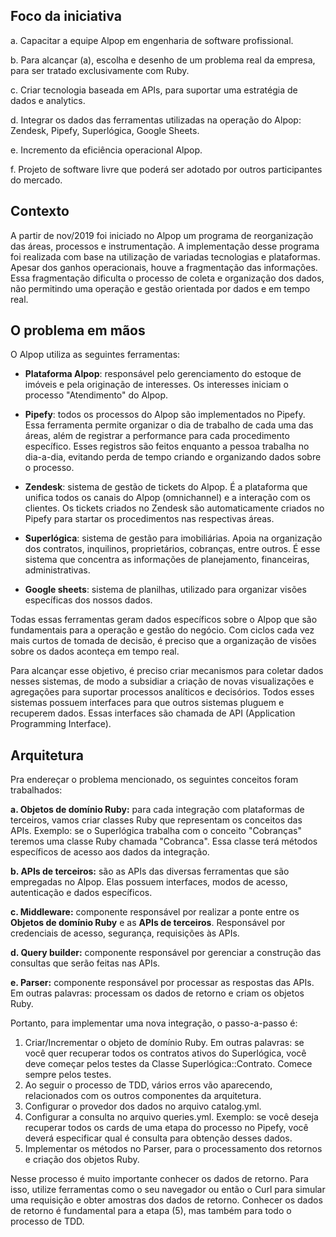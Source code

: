 ## Foco da iniciativa

a. Capacitar a equipe Alpop em engenharia de software profissional. 

b. Para alcançar (a), escolha e desenho de um problema real da empresa, para ser tratado exclusivamente com Ruby.

c. Criar tecnologia baseada em APIs, para suportar uma estratégia de dados e analytics.

d. Integrar os dados das ferramentas utilizadas na operação do Alpop: Zendesk, Pipefy, Superlógica, Google Sheets.

e. Incremento da eficiência operacional Alpop.

f. Projeto de software livre que poderá ser adotado por outros participantes do mercado.

## Contexto

A partir de nov/2019 foi iniciado no Alpop um programa de reorganização das áreas, processos e instrumentação. A implementação desse programa foi realizada com base na utilização de variadas tecnologias e plataformas. Apesar dos ganhos operacionais, houve a fragmentação das informações. Essa fragmentação dificulta o processo de coleta e organização dos dados, não permitindo uma operação e gestão orientada por dados e em tempo real.

## O problema em mãos

O Alpop utiliza as seguintes ferramentas:

- **Plataforma Alpop**: responsável pelo gerenciamento do estoque de imóveis e pela originação de interesses. Os interesses iniciam o processo "Atendimento" do Alpop.

- **Pipefy**: todos os processos do Alpop são implementados no Pipefy. Essa ferramenta permite organizar o dia de trabalho de cada uma das áreas, além de registrar a performance para cada procedimento específico. Esses registros são feitos enquanto a pessoa trabalha no dia-a-dia, evitando perda de tempo criando e organizando dados sobre o processo.

- **Zendesk**: sistema de gestão de tickets do Alpop. É a plataforma que unifica todos os canais do Alpop (omnichannel) e a interação com os clientes. Os tickets criados no Zendesk são automaticamente criados no Pipefy para startar os procedimentos nas respectivas áreas.

- **Superlógica**: sistema de gestão para imobiliárias. Apoia na organização dos contratos, inquilinos, proprietários, cobranças, entre outros. É esse sistema que concentra as informações de planejamento, financeiras, administrativas.

- **Google sheets**: sistema de planilhas, utilizado para organizar visões específicas dos nossos dados.

Todas essas ferramentas geram dados específicos sobre o Alpop que são fundamentais para a operação e gestão do negócio. Com ciclos cada vez mais curtos de tomada de decisão, é preciso que a organização de visões sobre os dados aconteça em tempo real.

Para alcançar esse objetivo, é preciso criar mecanismos para coletar dados nesses sistemas, de modo a subsidiar a criação de novas visualizações e agregações para suportar processos analíticos e decisórios. Todos esses sistemas possuem interfaces para que outros sistemas pluguem e recuperem dados. Essas interfaces são chamada de API (Application Programming Interface).

## Arquitetura

Pra endereçar o problema mencionado, os seguintes conceitos foram trabalhados:

**a. Objetos de domínio Ruby:** para cada integração com plataformas de terceiros, vamos criar classes Ruby que representam os conceitos das APIs. Exemplo: se o Superlógica trabalha com o conceito "Cobranças" teremos uma classe Ruby chamada "Cobranca". Essa classe terá métodos específicos de acesso aos dados da integração.

**b. APIs de terceiros:** são as APIs das diversas ferramentas que são empregadas no Alpop. Elas possuem interfaces, modos de acesso, autenticação e dados específicos.

**c. Middleware:** componente responsável por realizar a ponte entre os **Objetos de domínio Ruby** e as **APIs de terceiros**. Responsável por credenciais de acesso, segurança, requisições às APIs.

**d. Query builder:** componente responsável por gerenciar a construção das consultas que serão feitas nas APIs.

**e. Parser:** componente responsável por processar as respostas das APIs. Em outras palavras: processam os dados de retorno e criam os objetos Ruby.

Portanto, para implementar uma nova integração, o passo-a-passo é:

1. Criar/Incrementar o objeto de domínio Ruby. Em outras palavras: se você quer recuperar todos os contratos ativos do Superlógica, você deve começar pelos testes da Classe Superlógica::Contrato. Comece sempre pelos testes.
2. Ao seguir o processo de TDD, vários erros vão aparecendo, relacionados com os outros componentes da arquitetura.
3. Configurar o provedor dos dados no arquivo catalog.yml.
4. Configurar a consulta no arquivo queries.yml. Exemplo: se você deseja recuperar todos os cards de uma etapa do processo no Pipefy, você deverá especificar qual é consulta para obtenção desses dados.
5. Implementar os métodos no Parser, para o processamento dos retornos e criação dos objetos Ruby.

Nesse processo é muito importante conhecer os dados de retorno. Para isso, utilize ferramentas como o seu navegador ou então o Curl para simular uma requisição e obter amostras dos dados de retorno. Conhecer os dados de retorno é fundamental para a etapa (5), mas também para todo o processo de TDD.

